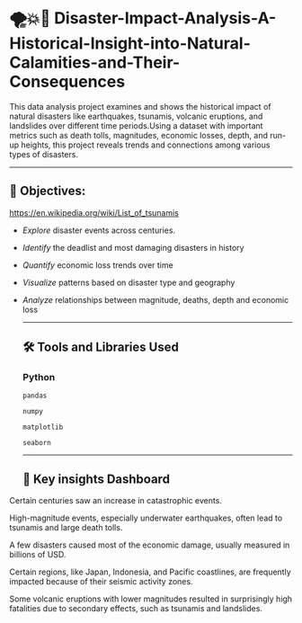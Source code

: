 # 🌪️💥🌋 Disaster-Impact-Analysis-A-Historical-Insight-into-Natural-Calamities-and-Their-Consequences

This data analysis project examines and shows the historical impact of natural disasters like earthquakes, tsunamis, volcanic eruptions, and landslides over different time periods.Using a dataset with important metrics such as death tolls, magnitudes, economic losses, depth, and run-up heights, this project reveals trends and connections among various types of disasters. 

---

## 🎯 Objectives:

https://en.wikipedia.org/wiki/List_of_tsunamis

- *Explore* disaster events across centuries.
- *Identify* the deadlist and most damaging disasters in history
- *Quantify* economic loss trends over time
- *Visualize* patterns based on disaster type and geography
- *Analyze* relationships between magnitude, deaths, depth and economic loss

  ---

  ## 🛠️ Tools and Libraries Used

  ### Python

  `pandas`

  `numpy`

  `matplotlib`

  `seaborn`

  ---
  ## 📌 Key insights Dashboard


Certain centuries saw an increase in catastrophic events. 

High-magnitude events, especially underwater earthquakes, often lead to tsunamis and large death tolls. 

A few disasters caused most of the economic damage, usually measured in billions of USD. 

Certain regions, like Japan, Indonesia, and Pacific coastlines, are frequently impacted because of their seismic activity zones. 

Some volcanic eruptions with lower magnitudes resulted in surprisingly high fatalities due to secondary effects, such as tsunamis and landslides.


